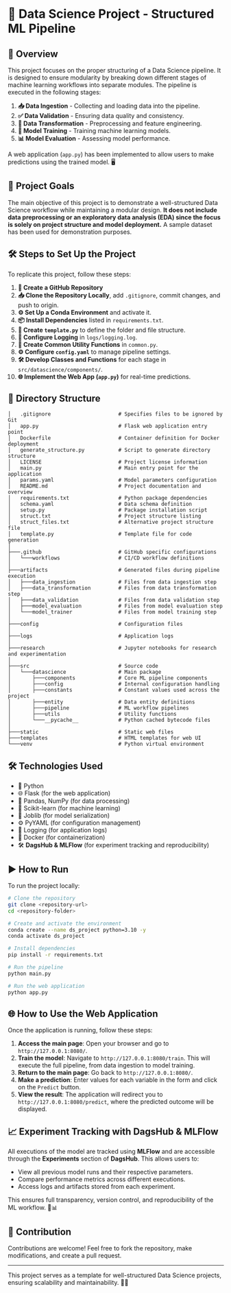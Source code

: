 # 🚀 Data Science Project - Structured ML Pipeline

## 📌 Overview
This project focuses on the proper structuring of a Data Science pipeline. It is designed to ensure modularity by breaking down different stages of machine learning workflows into separate modules. The pipeline is executed in the following stages:

1. **📥 Data Ingestion** - Collecting and loading data into the pipeline.
2. **✅ Data Validation** - Ensuring data quality and consistency.
3. **🔄 Data Transformation** - Preprocessing and feature engineering.
4. **🤖 Model Training** - Training machine learning models.
5. **📊 Model Evaluation** - Assessing model performance.

A web application (`app.py`) has been implemented to allow users to make predictions using the trained model. 🖥️

## 🎯 Project Goals
The main objective of this project is to demonstrate a well-structured Data Science workflow while maintaining a modular design. **It does not include data preprocessing or an exploratory data analysis (EDA) since the focus is solely on project structure and model deployment.** A sample dataset has been used for demonstration purposes.

## 🛠️ Steps to Set Up the Project
To replicate this project, follow these steps:

1. **📂 Create a GitHub Repository**
2. **📥 Clone the Repository Locally**, add `.gitignore`, commit changes, and push to origin.
3. **⚙️ Set Up a Conda Environment** and activate it.
4. **📦 Install Dependencies** listed in `requirements.txt`.
5. **📝 Create `template.py`** to define the folder and file structure.
6. **📜 Configure Logging** in `logs/logging.log`.
7. **🔧 Create Common Utility Functions** in `common.py`.
8. **⚙️ Configure `config.yaml`** to manage pipeline settings.
9. **🛠️ Develop Classes and Functions** for each stage in `src/datascience/components/`.
10. **🌐 Implement the Web App (`app.py`)** for real-time predictions.

## 📁 Directory Structure
```
│   .gitignore                      # Specifies files to be ignored by Git
│   app.py                          # Flask web application entry point
│   Dockerfile                      # Container definition for Docker deployment
│   generate_structure.py           # Script to generate directory structure
│   LICENSE                         # Project license information
│   main.py                         # Main entry point for the application
│   params.yaml                     # Model parameters configuration
│   README.md                       # Project documentation and overview
│   requirements.txt                # Python package dependencies
│   schema.yaml                     # Data schema definition
│   setup.py                        # Package installation script
│   struct.txt                      # Project structure listing
│   struct_files.txt                # Alternative project structure file
│   template.py                     # Template file for code generation
│
├───.github                         # GitHub specific configurations
│   └───workflows                   # CI/CD workflow definitions
│
├───artifacts                       # Generated files during pipeline execution
│   ├───data_ingestion              # Files from data ingestion step
│   ├───data_transformation         # Files from data transformation step
│   ├───data_validation             # Files from data validation step
│   ├───model_evaluation            # Files from model evaluation step
│   └───model_trainer               # Files from model training step
│
├───config                          # Configuration files
│
├───logs                            # Application logs
│
├───research                        # Jupyter notebooks for research and experimentation
│
├───src                             # Source code
│   └───datascience                 # Main package
│       ├───components              # Core ML pipeline components
│       ├───config                  # Internal configuration handling
│       ├───constants               # Constant values used across the project
│       ├───entity                  # Data entity definitions
│       ├───pipeline                # ML workflow pipelines
│       ├───utils                   # Utility functions
│       └───__pycache__             # Python cached bytecode files
│
├───static                          # Static web files
├───templates                       # HTML templates for web UI
└───venv                            # Python virtual environment
```

## 🛠️ Technologies Used
- 🐍 Python
- 🌐 Flask (for the web application)
- 🧮 Pandas, NumPy (for data processing)
- 🤖 Scikit-learn (for machine learning)
- 💾 Joblib (for model serialization)
- ⚙️ PyYAML (for configuration management)
- 📜 Logging (for application logs)
- 🐳 Docker (for containerization)
- 🛠️ **DagsHub & MLFlow** (for experiment tracking and reproducibility)

## ▶️ How to Run
To run the project locally:

```bash
# Clone the repository
git clone <repository-url>
cd <repository-folder>

# Create and activate the environment
conda create --name ds_project python=3.10 -y
conda activate ds_project

# Install dependencies
pip install -r requirements.txt

# Run the pipeline
python main.py

# Run the web application
python app.py
```

## 🌐 How to Use the Web Application
Once the application is running, follow these steps:

1. **Access the main page**: Open your browser and go to `http://127.0.0.1:8080/`.
2. **Train the model**: Navigate to `http://127.0.0.1:8080/train`. This will execute the full pipeline, from data ingestion to model training.
3. **Return to the main page**: Go back to `http://127.0.0.1:8080/`.
4. **Make a prediction**: Enter values for each variable in the form and click on the `Predict` button.
5. **View the result**: The application will redirect you to `http://127.0.0.1:8080/predict`, where the predicted outcome will be displayed.

## 📈 Experiment Tracking with DagsHub & MLFlow
All executions of the model are tracked using **MLFlow** and are accessible through the **Experiments** section of **DagsHub**. This allows users to:
- View all previous model runs and their respective parameters.
- Compare performance metrics across different executions.
- Access logs and artifacts stored from each experiment.

This ensures full transparency, version control, and reproducibility of the ML workflow. 🚀📊

## 🤝 Contribution
Contributions are welcome! Feel free to fork the repository, make modifications, and create a pull request.

---

This project serves as a template for well-structured Data Science projects, ensuring scalability and maintainability. 🚀✨

